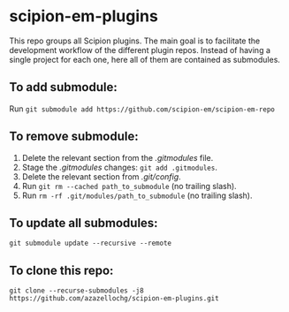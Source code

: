 # scipion-em-plugins
This repo groups all Scipion plugins. The main goal is to facilitate the development workflow of the different plugin repos. Instead of having a single project for each one, here all of them are contained as submodules.

## To add submodule:
Run `git submodule add https://github.com/scipion-em/scipion-em-repo`

## To remove submodule:
1. Delete the relevant section from the _.gitmodules_ file.
2. Stage the _.gitmodules_ changes: `git add .gitmodules`.
3. Delete the relevant section from _.git/config_.
4. Run `git rm --cached path_to_submodule` (no trailing slash).
5. Run `rm -rf .git/modules/path_to_submodule` (no trailing slash).

## To update all submodules:
`git submodule update --recursive --remote`

## To clone this repo:
`git clone --recurse-submodules -j8 https://github.com/azazellochg/scipion-em-plugins.git`
